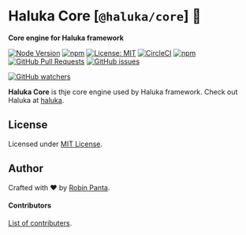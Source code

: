 # Haluka Core [`@haluka/core`] 🚦

**Core engine for Haluka framework**

[![Node Version][node-image]][npm-link]
[![npm][npm-version]][npm-link]
[![License: MIT][license-image]][license-link]
[![CircleCI][ci-image]][ci-link]
[![npm][downloads]][npm-link]
[![GitHub Pull Requests](https://img.shields.io/github/issues-pr/halukajs/core.svg)](https://github.com/halukajs/core/pulls)
[![GitHub issues](https://img.shields.io/github/issues/halukajs/core.svg)](https://github.com/halukajs/core/issues)

[![GitHub watchers](https://img.shields.io/github/watchers/halukajs/core.svg?style=social&label=Watch)](https://github.com/halukajs/core/watchers)


**Haluka Core** is thje core engine used by Haluka framework. Check out Haluka at [haluka](https://haluka.dev).


## License

Licensed under [MIT License](LICENSE).

## Author

Crafted with ❤️ by [Robin Panta](https://github.com/hacktivistic).

#### Contributors
[List of contributers](https://github.com/halukajs/core/graphs/contributors).

[node-image]: https://img.shields.io/node/v/@haluka/core.svg?style=default
[npm-version]: https://img.shields.io/npm/v/@haluka/core.svg
[npm-link]: https://www.npmjs.com/package/@haluka/core
[downloads]: https://img.shields.io/npm/dt/@haluka/core.svg
[license-image]: https://img.shields.io/badge/License-MIT-blue.svg?style=badge
[license-link]: https://opensource.org/licenses/MIT
[ci-image]: https://circleci.com/gh/halukajs/core.svg?style=svg&circle-token=856f68b7734beb7a7ae1428a1fe6adabef339bbc
[ci-link]: https://circleci.com/gh/halukajs/core
